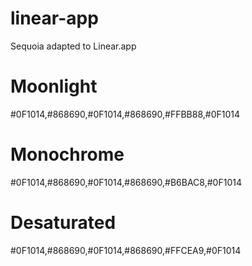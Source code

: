 # linear-app
Sequoia adapted to Linear.app

# Moonlight
#0F1014,#868690,#0F1014,#868690,#FFBB88,#0F1014

# Monochrome
#0F1014,#868690,#0F1014,#868690,#B6BAC8,#0F1014

# Desaturated
#0F1014,#868690,#0F1014,#868690,#FFCEA9,#0F1014
